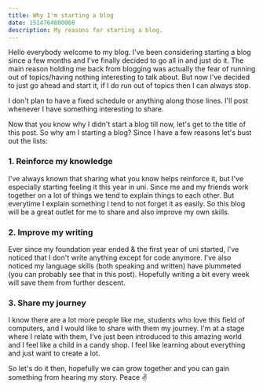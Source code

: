 ```yaml
---
title: Why I'm starting a blog
date: 1514764800000
description: My reasons for starting a blog.
---
```


Hello everybody welcome to my blog. I've been considering starting a blog since a few months and I've finally decided to go all in and just do it. The main reason holding me back from blogging was actually the fear of running out of topics/having nothing interesting to talk about. But now I've decided to just go ahead and start it, if I do run out of topics then I can always stop.

I don't plan to have a fixed schedule or anything along those lines. I'll post whenever I have something interesting to share.

Now that you know why I didn't start a blog till now, let's get to the title of this post. So why am I starting a blog? Since I have a few reasons let's bust out the lists:

### 1. Reinforce my knowledge

I've always known that sharing what you know helps reinforce it, but I've especially starting feeling it this year in uni. Since me and my friends work together on a lot of things we tend to explain things to each other. But everytime I explain something I tend to not forget it as easily. So this blog will be a great outlet for me to share and also improve my own skills.

### 2. Improve my writing

Ever since my foundation year ended & the first year of uni started, I've noticed that I don't write anything except for code anymore. I've also noticed my language skills (both speaking and written) have plummeted (you can probably see that in this post). Hopefully writing a bit every week will save them from further descent.

### 3. Share my journey

I know there are a lot more people like me, students who love this field of computers, and I would like to share with them my journey. I'm at a stage where I relate with them, I've just been introduced to this amazing world and I feel like a child in a candy shop. I feel like learning about everything and just want to create a lot.

So let's do it then, hopefully we can grow together and you can gain something from hearing my story. Peace ✌

